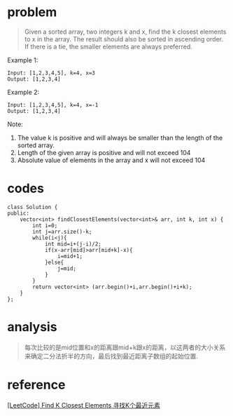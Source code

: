 # problem
>Given a sorted array, two integers k and x, find the k closest elements to x in the array. The result should also be sorted in ascending order. If there is a tie, the smaller elements are always preferred.

Example 1:
```
Input: [1,2,3,4,5], k=4, x=3
Output: [1,2,3,4]
```
Example 2:
```
Input: [1,2,3,4,5], k=4, x=-1
Output: [1,2,3,4]
```
Note:
1. The value k is positive and will always be smaller than the length of the sorted array.
2. Length of the given array is positive and will not exceed 104
3. Absolute value of elements in the array and x will not exceed 104

# codes
```
class Solution {
public:
    vector<int> findClosestElements(vector<int>& arr, int k, int x) {
        int i=0;
        int j=arr.size()-k;
        while(i<j){
            int mid=i+(j-i)/2;
            if(x-arr[mid]>arr[mid+k]-x){
                i=mid+1;
            }else{
                j=mid;
            }
        }
        return vector<int> (arr.begin()+i,arr.begin()+i+k);
    }
};
```

# analysis
>每次比较的是mid位置和x的距离跟mid+k跟x的距离，以这两者的大小关系来确定二分法折半的方向，最后找到最近距离子数组的起始位置.

# reference
[[LeetCode] Find K Closest Elements 寻找K个最近元素][1]


[1]: http://www.cnblogs.com/grandyang/p/7519466.html